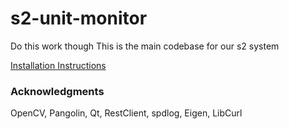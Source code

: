 # s2-unit-monitor

Do this work though
This is the main codebase for our s2 system

[Installation Instructions](./unit/docs/RUN.md)

### Acknowledgments
OpenCV, Pangolin, Qt, RestClient, spdlog, Eigen, LibCurl
